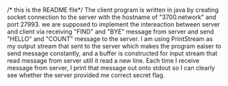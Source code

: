 /* this is the README file*/
The client program is written in java by creating socket connection to the server with the hostname of "3700.network" and port 27993.
we are supposed to implement the intereaction between server and client via receiving "FIND" and "BYE" message from server and send "HELLO" and "COUNT" message to the server.
I am using PrintStream as my output stream that sent to the server which makes the program eaiser to send message constantly, and a buffer is constructed for input stream that read message from server utill it read a new line. Each time I receive message from server, I print that message out onto stdout so I can clearly see whether the server provided me correct secret flag.
